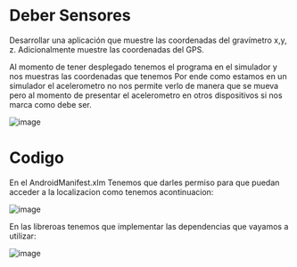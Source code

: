 # Deber Sensores
Desarrollar una aplicación que muestre las coordenadas del gravímetro x,y, z. Adicionalmente muestre las coordenadas del GPS. 

Al momento de tener desplegado tenemos el programa en el simulador y nos muestras las coordenadas que tenemos
Por ende como estamos en un simulador el acelerometro no nos permite verlo de manera que se mueva pero al momento de presentar el acelerometro en otros dispositivos si nos marca como debe ser.

![image](https://github.com/user-attachments/assets/427e4917-c9ab-4483-8b29-bbb8f18afa2b)

# Codigo

En el AndroidManifest.xlm
Tenemos que darles permiso para que puedan acceder a la localizacion como tenemos acontinuacion:

![image](https://github.com/user-attachments/assets/f7d23935-bf03-4042-bfc3-d6017aa4e144)

En las libreroas tenemos que implementar las dependencias que vayamos a utilizar:

![image](https://github.com/user-attachments/assets/3882eec7-a384-4527-8867-5c30b5e19332)


